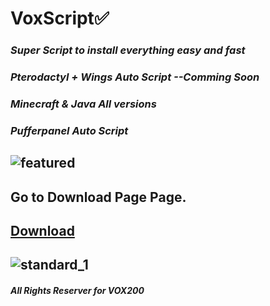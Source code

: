 # VoxScript✅
### **_Super Script to install everything easy and fast_**
### **_Pterodactyl + Wings Auto Script --Comming Soon_**
### **_Minecraft & Java All versions_**
### **_Pufferpanel Auto Script_**
## ![featured](https://github.com/cloudz12321/VOX-SCRIPTS/assets/158510509/19f7d9a3-8fde-41b1-978e-637362c97eec)
## 
## Go to Download Page Page.
## [Download](Download.md)
##
##
##
## ![standard_1](https://github.com/cloudz12321/VOX-SCRIPTS/assets/158510509/5dd7946c-7b11-45ca-af02-753b347d8552)
#### **_All Rights Reserver for VOX200_** 
